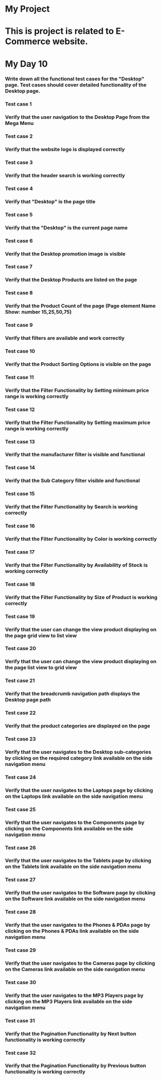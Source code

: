 # My Project
# This is project is related to E-Commerce website. 
# My Day 10
### Write down all the functional test cases for the "Desktop" page. Test cases should cover detailed functionality of the Desktop page.
### Test case 1
### Verify that the user navigation to the Desktop Page from the Mega Menu   
### Test case 2
### Verify that the website logo is displayed correctly
### Test case 3
### Verify that the header search is working correctly
### Test case 4
### Verify that "Desktop" is the page title
### Test case 5
### Verify that the "Desktop" is the current page name
### Test case 6
### Verify that the Desktop promotion image is visible
### Test case 7
### Verify that the Desktop Products are listed on the page
### Test case 8
### Verify that the Product Count of the page (Page element Name Show: number 15,25,50,75)
### Test case 9
### Verify that filters are available and work correctly
### Test case 10
### Verify that the Product Sorting Options is visible on the page
### Test case 11
### Verify that the Filter Functionality by Setting minimum price range is working correctly
### Test case 12
### Verify that the Filter Functionality by Setting maximum price range is working correctly
### Test case 13
### Verify that the manufacturer filter is visible and functional
### Test case 14
### Verify that the Sub Category filter visible and functional
### Test case 15
### Verify that the Filter Functionality by Search is working correctly
### Test case 16
### Verify that the Filter Functionality by Color is working correctly
### Test case 17
### Verify that the Filter Functionality by Availability of Stock is working correctly
### Test case 18
### Verify that the Filter Functionality by Size of Product is working correctly
### Test case 19
### Verify that the user can change the view product displaying on the page grid view to list view
### Test case 20
### Verify that the user can change the view product displaying on the page list view to grid view
### Test case 21
### Verify that the breadcrumb navigation path displays the Desktop page path
### Test case 22
### Verify that the product categories are displayed on the page
### Test case 23
### Verify that the user navigates to the Desktop sub-categories by clicking on the required category link available on the side navigation menu
### Test case 24
### Verify that the user navigates to the Laptops page by clicking on the Laptops link available on the side navigation menu
### Test case 25
### Verify that the user navigates to the Components page by clicking on the Components link available on the side navigation menu
### Test case 26
### Verify that the user navigates to the Tablets page by clicking on the Tablets link available on the side navigation menu
### Test case 27
### Verify that the user navigates to the Software page by clicking on the Software link available on the side navigation menu
### Test case 28
### Verify that the user navigates to the Phones & PDAs page by clicking on the Phones & PDAs link available on the side navigation menu
### Test case 29
### Verify that the user navigates to the Cameras page by clicking on the Cameras link available on the side navigation menu
### Test case 30
### Verify that the user navigates to the MP3 Players page by clicking on the MP3 Players link available on the side navigation menu
### Test case 31
### Verify that the Pagination Functionality by Next button functionality is working correctly
### Test case 32
### Verify that the Pagination Functionality by Previous button functionality is working correctly



